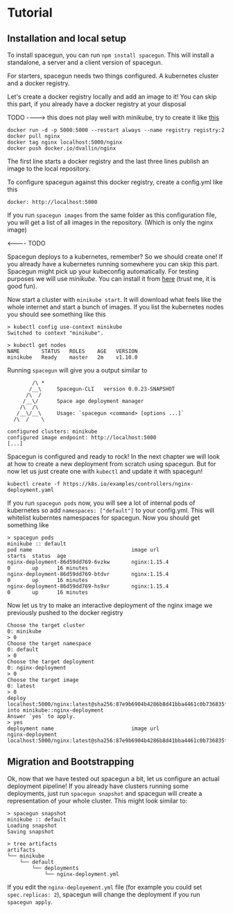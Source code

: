 # Tutorial
## Installation and local setup
To install spacegun, you can run `npm install spacegun`. This will install a standalone, a server and a client version of spacegun.

For starters, spacegun needs two things configured. A kubernetes cluster and a docker registry.

Let's create a docker registry locally and add an image to it! You can skip this part, if you already have a docker registry at your disposal

TODO ----> this does not play well with minikube, try to create it like [this](https://blog.hasura.io/sharing-a-local-registry-for-minikube-37c7240d0615)

```
docker run -d -p 5000:5000 --restart always --name registry registry:2
docker pull nginx
docker tag nginx localhost:5000/nginx
docker push docker.io/dvallin/nginx
```
The first line starts a docker registry and the last three lines publish an image to the local repository.

To configure spacegun against this docker registry, create a config.yml like this

```
docker: http://localhost:5000
```
If you run `spacegun images` from the same folder as this configuration file, you will get a list of all images in the repository. (Which is only the nginx image)

<---- TODO 


Spacegun deploys to a kubernetes, remember? So we should create one! If you already have a kubernetes running somewhere you can skip this part. Spacegun might pick up your kubeconfig automatically. For testing purposes we will use *minikube*. You can install it from [here](https://kubernetes.io/docs/tasks/tools/install-minikube/) (trust me, it is good fun).

Now start a cluster with `minikube start`. It will download what feels like the whole internet and start a bunch of images. If you list the kubernetes nodes you should see something like this

```
> kubectl config use-context minikube
Switched to context "minikube".

> kubectl get nodes
NAME       STATUS   ROLES    AGE   VERSION
minikube   Ready    master   2m    v1.10.0
```

Running `spacegun` will give you a output similar to

```
        /\ *
       /__\     Spacegun-CLI   version 0.0.23-SNAPSHOT
      /\  /
     /__\/      Space age deployment manager
    /\  /\
   /__\/__\     Usage: `spacegun <command> [options ...]`
  /\  /    \

configured clusters: minikube
configured image endpoint: http://localhost:5000
[...]
```
Spacegun is configured and ready to rock! In the next chapter we will look at how to create a new deployment from scratch using spacegun. But for now let us just create one with `kubectl` and update it with spacegun!

```
kubectl create -f https://k8s.io/examples/controllers/nginx-deployment.yaml
```

If you run `spacegun pods` now, you will see a lot of internal pods of kubernetes so add `namespaces: ["default"]` to your config.yml. This will whitelist kuberntes namespaces for spacegun. Now you should get something like

```
> spacegun pods
minikube :: default
pod name                                image url                               starts  status  age
nginx-deployment-86d59dd769-6vzkw       nginx:1.15.4                            0       up      16 minutes
nginx-deployment-86d59dd769-btdvr       nginx:1.15.4                            0       up      16 minutes
nginx-deployment-86d59dd769-hs9xr       nginx:1.15.4                            0       up      16 minutes
```

Now let us try to make an interactive deployment of the nginx image we previously pushed to the docker registry

```
Choose the target cluster
0: minikube
> 0
Choose the target namespace
0: default
> 0
Choose the target deployment
0: nginx-deployment
> 0
Choose the target image
0: latest
> 0
deploy localhost:5000/nginx:latest@sha256:87e9b6904b4286b8d41bba4461c0b736835fcc218f7ecbe5544b53fdd467189f into minikube::nginx-deployment
Answer `yes` to apply.
> yes
deployment name                         image url
nginx-deployment                        localhost:5000/nginx:latest@sha256:87e9b6904b4286b8d41bba4461c0b736835fcc218f7ecbe5544b53fdd467189f
```



## Migration and Bootstrapping
Ok, now that we have tested out spacegun a bit, let us configure an actual deployment pipeline! If you already have clusters running some deployments, just run `spacegun snapshot` and spacegun will create a representation of your whole cluster. This might look similar to:

```
> spacegun snapshot
minikube :: default
Loading snapshot
Saving snapshot

> tree artifacts
artifacts
└── minikube
    └── default
        └── deployments
            └── nginx-deployment.yml
```

If you edit the `nginx-deployement.yml` file (for example you could set `spec.replicas: 2`), spacegun will change the deployment if you run `spacegun apply`.